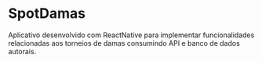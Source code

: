 # SpotDamas
Aplicativo desenvolvido com ReactNative para implementar funcionalidades relacionadas aos torneios de damas consumindo API e banco de dados autorais.
